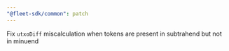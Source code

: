 ```yaml
---
"@fleet-sdk/common": patch
---
```


Fix `utxoDiff` miscalculation when tokens are present in subtrahend but not in minuend
